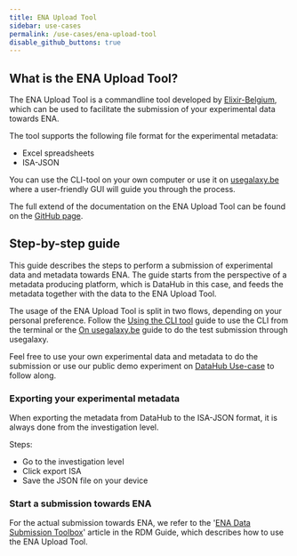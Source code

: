 ```yaml
---
title: ENA Upload Tool
sidebar: use-cases
permalink: /use-cases/ena-upload-tool
disable_github_buttons: true
---
```


## What is the ENA Upload Tool?

The ENA Upload Tool is a commandline tool developed by [Elixir-Belgium](https://www.elixir-belgium.org/), which can be used to facilitate the submission of your experimental data towards ENA.

The tool supports the following file format for the experimental metadata:

- Excel spreadsheets
- ISA-JSON

You can use the CLI-tool on your own computer or use it on [usegalaxy.be](https://usegalaxy.be/) where a user-friendly GUI will guide you through the process.

The full extend of the documentation on the ENA Upload Tool can be found on the [GitHub page](https://github.com/usegalaxy-eu/ena-upload-cli).

## Step-by-step guide

This guide describes the steps to perform a submission of experimental data and metadata towards ENA. The guide starts from the perspective of a metadata producing platform, which is DataHub in this case, and feeds the metadata together with the data to the ENA Upload Tool.

The usage of the ENA Upload Tool is split in two flows, depending on your personal preference. Follow the [Using the CLI tool](#using-the-cli-tool) guide to use the CLI from the terminal or the [On usegalaxy.be](#on-usegalaxybe) guide to do the test submission through usegalaxy.

Feel free to use your own experimental data and metadata to do the submission or use our public demo experiment on [DataHub Use-case](https://datahub-usecase.elixir-belgium.org/investigations/1) to follow along.

### Exporting your experimental metadata

When exporting the metadata from DataHub to the ISA-JSON format, it is always done from the investigation level.

Steps:

- Go to the investigation level
- Click export ISA
- Save the JSON file on your device

### Start a submission towards ENA

For the actual submission towards ENA, we refer to the '[ENA Data Submission Toolbox](https://rdm.elixir-belgium.org/ena-submission)' article in the RDM Guide, which describes how to use the ENA Upload Tool.
